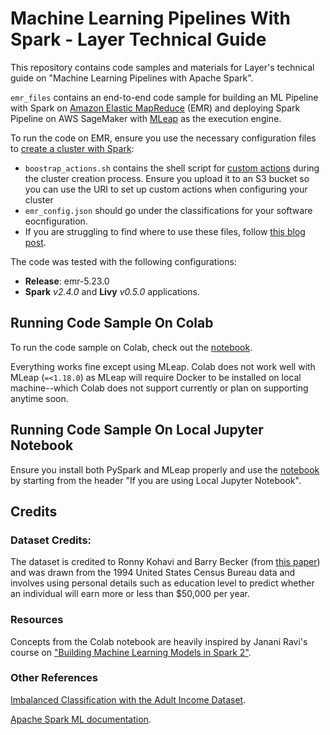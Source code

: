 # Machine Learning Pipelines With Spark - Layer Technical Guide

This repository contains code samples and materials for Layer's technical guide on "Machine Learning Pipelines with Apache Spark". 

`emr_files` contains an end-to-end code sample for building an ML Pipeline with Spark on [Amazon Elastic MapReduce](https://aws.amazon.com/emr/) (EMR) and deploying Spark Pipeline on AWS SageMaker with [MLeap](https://github.com/combust/mleap) as the execution engine.

To run the code on EMR, ensure you use the necessary configuration files to [create a cluster with Spark](https://docs.aws.amazon.com/emr/latest/ReleaseGuide/emr-spark-launch.html):
- `boostrap_actions.sh` contains the shell script for [custom actions](https://docs.aws.amazon.com/emr/latest/ManagementGuide/emr-plan-bootstrap.html#bootstrapUses) during the cluster creation process. Ensure you upload it to an S3 bucket so you can use the URI to set up custom actions when configuring your cluster
- `emr_config.json` should go under the classifications for your software eocnfiguration.
- If you are struggling to find where to use these files, follow [this blog post](https://aws.amazon.com/blogs/machine-learning/build-amazon-sagemaker-notebooks-backed-by-spark-in-amazon-emr/).

The code was tested with the following configurations:
- **Release**: emr-5.23.0
- **Spark** *v2.4.0* and **Livy** *v0.5.0* applications.

## Running Code Sample On Colab
To run the code sample on Colab, check out the [notebook](https://github.com/NonMundaneDev/layer-ml-pipelines-spark/blob/main/Colab_Jupyter_NB_Customer_Income.ipynb).

Everything works fine except using MLeap. Colab does not work well with MLeap (`=<1.18.0`) as MLeap will require Docker to be installed on local machine--which Colab does not support currently or plan on supporting anytime soon.

## Running Code Sample On Local Jupyter Notebook
Ensure you install both PySpark and MLeap properly and use the [notebook](https://github.com/NonMundaneDev/layer-ml-pipelines-spark/blob/main/Colab_Jupyter_NB_Customer_Income.ipynb) by starting from the header "If you are using Local Jupyter Notebook".


## Credits

### Dataset Credits:

The dataset is credited to Ronny Kohavi and Barry Becker (from [this paper](https://dl.acm.org/doi/10.5555/3001460.3001502)) and was drawn from the 1994 United States Census Bureau data and involves using personal details such as education level to predict whether an individual will earn more or less than $50,000 per year.

### Resources

Concepts from the Colab notebook are heavily inspired by Janani Ravi's course on ["Building Machine Learning Models in Spark 2"](https://app.pluralsight.com/library/courses/spark-2-building-machine-learning-models/table-of-contents).

### Other References

[Imbalanced Classification with the Adult Income Dataset](https://machinelearningmastery.com/imbalanced-classification-with-the-adult-income-dataset/).

[Apache Spark ML documentation](https://spark.apache.org/docs/2.0.0-preview/ml-guide.html).
